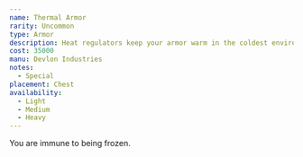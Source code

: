 ```yaml
---
name: Thermal Armor
rarity: Uncommon
type: Armor
description: Heat regulators keep your armor warm in the coldest environments.
cost: 35000
manu: Devlon Industries
notes:
  - Special
placement: Chest
availability:
  - Light
  - Medium
  - Heavy
---
```

You are immune to being frozen.
